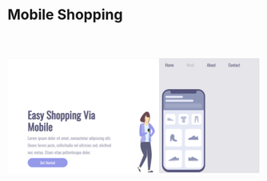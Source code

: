 <H1>Mobile Shopping</H1><br><br><br>
<img src= " https://github.com/Rone98/Mobile-shopping/blob/master/img/pc.png?raw=true">
